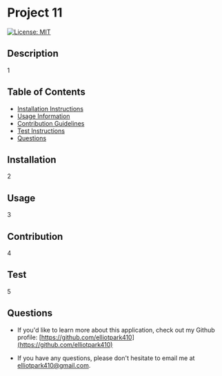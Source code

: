 # Project 11
  [![License: MIT](https://img.shields.io/badge/License-MIT-yellow.svg)](https://opensource.org/licenses/MIT)



  ## Description
  1



  ## Table of Contents
  * [Installation Instructions](#installation)
  * [Usage Information](#usage)
  * [Contribution Guidelines](#contribution)
  * [Test Instructions](#test)
  * [Questions](#questions)

  

  ## Installation 
  2



  ## Usage 
  3



  ## Contribution  
  4



  ## Test 
  5



  ## Questions
  * If you'd like to learn more about this application, check out my Github profile: [https://github.com/elliotpark410](https://github.com/elliotpark410)
  
  * If you have any questions, please don't hesitate to email me at elliotpark410@gmail.com.


